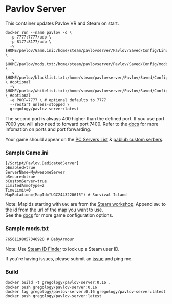 # Pavlov Server

This container updates Pavlov VR and Steam on start.

```
docker run --name pavlov -d \
  -p 7777:7777/udp \
  -p 8177:8177/udp \
  -v $HOME/pavlov/Game.ini:/home/steam/pavlovserver/Pavlov/Saved/Config/LinuxServer/Game.ini \
  -v $HOME/pavlov/mods.txt:/home/steam/pavlovserver/Pavlov/Saved/Config/mods.txt \
  -v $HOME/pavlov/blacklist.txt:/home/steam/pavlovserver/Pavlov/Saved/Config/blacklist.txt \ #optional
  -v $HOME/pavlov/whitelist.txt:/home/steam/pavlovserver/Pavlov/Saved/Config/whitelist.txt \ #optional
  -e PORT=7777 \ # optional defaults to 7777
  --restart unless-stopped \
  gregology/pavlov-server:latest
```

The second port is always 400 higher than the defined port. If you use port 7000 you will also need to forward port 7400. Refer to the [docs](http://wiki.pavlov-vr.com/index.php?title=Dedicated_server#Firewall.2FPort_forwarding) for more infomation on ports and port forwarding.

Your game should appear on the [PC Servers List](https://pavlovhorde.com/pcServers/) & [pablub custom serbers](https://pablub.xyz/).

### Sample Game.ini
```
[/Script/Pavlov.DedicatedServer]
bEnabled=true
ServerName=MyAwesomeServer
bSecured=true
bCustomServer=true
LimitedAmmoType=2
TimeLimit=0
MapRotation=(MapId="UGC2443220615") # Survival Island
```
Note: MapIds starting with `UGC` are from the [Steam workshop](https://steamcommunity.com/app/555160/workshop/). Append `UGC` to the id from the url of the map you want to use.  
See the [docs](http://wiki.pavlov-vr.com/index.php?title=Dedicated_server#Configuring_Game.ini) for more game configuration options.

### Sample mods.txt
```
76561198057346920 # BabyArmour
```
Note: Use [Steam ID Finder](https://www.steamidfinder.com/) to look up a Steam user ID.

If you're having issues, please submit an [issue](https://github.com/gregology/pavlov-server-docker/issues) and ping me.

### Build

```
docker build -t gregology/pavlov-server:0.16 .
docker push gregology/pavlov-server:0.16
docker tag gregology/pavlov-server:0.16 gregology/pavlov-server:latest
docker push gregology/pavlov-server:latest
```